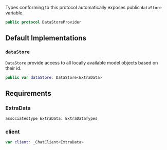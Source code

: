 
Types conforming to this protocol automatically exposes public `dataStore` variable.

``` swift
public protocol DataStoreProvider 
```

## Default Implementations

### `dataStore`

`DataStore` provide access to all locally available model objects based on their id.

``` swift
public var dataStore: DataStore<ExtraData> 
```

## Requirements

### ExtraData

``` swift
associatedtype ExtraData: ExtraDataTypes
```

### client

``` swift
var client: _ChatClient<ExtraData> 
```
